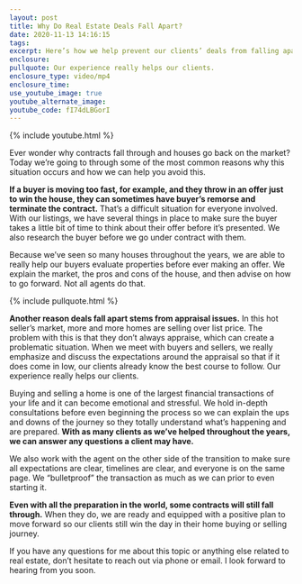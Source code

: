 ```yaml
---
layout: post
title: Why Do Real Estate Deals Fall Apart?
date: 2020-11-13 14:16:15
tags:
excerpt: Here’s how we help prevent our clients’ deals from falling apart.
enclosure:
pullquote: Our experience really helps our clients.
enclosure_type: video/mp4
enclosure_time:
use_youtube_image: true
youtube_alternate_image:
youtube_code: fI74dLBGorI
---
```


{% include youtube.html %}

Ever wonder why contracts fall through and houses go back on the market? Today we’re going to through some of the most common reasons why this situation occurs and how we can help you avoid this.

**If a buyer is moving too fast, for example, and they throw in an offer just to win the house, they can sometimes have buyer’s remorse and terminate the contract.** That’s a difficult situation for everyone involved. With our listings, we have several things in place to make sure the buyer takes a little bit of time to think about their offer before it’s presented. We also research the buyer before we go under contract with them.

Because we’ve seen so many houses throughout the years, we are able to really help our buyers evaluate properties before ever making an offer. We explain the market, the pros and cons of the house, and then advise on how to go forward. Not all agents do that.

{% include pullquote.html %}

**Another reason deals fall apart stems from appraisal issues.** In this hot seller’s market, more and more homes are selling over list price. The problem with this is that they don’t always appraise, which can create a problematic situation. When we meet with buyers and sellers, we really emphasize and discuss the expectations around the appraisal so that if it does come in low, our clients already know the best course to follow. Our experience really helps our clients.

Buying and selling a home is one of the largest financial transactions of your life and it can become emotional and stressful. We hold in-depth consultations before even beginning the process so we can explain the ups and downs of the journey so they totally understand what’s happening and are prepared. **With as many clients as we’ve helped throughout the years, we can answer any questions a client may have.**

We also work with the agent on the other side of the transition to make sure all expectations are clear, timelines are clear, and everyone is on the same page. We “bulletproof” the transaction as much as we can prior to even starting it.

**Even with all the preparation in the world, some contracts will still fall through.** When they do, we are ready and equipped with a positive plan to move forward so our clients still win the day in their home buying or selling journey.

If you have any questions for me about this topic or anything else related to real estate, don’t hesitate to reach out via phone or email. I look forward to hearing from you soon.